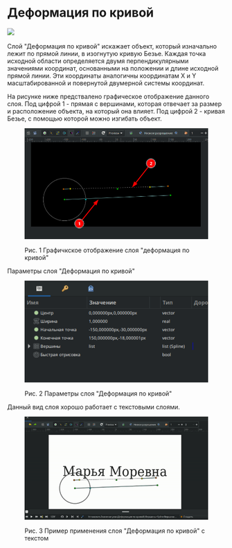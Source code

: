 # Деформация по кривой

![](<../.gitbook/assets/layer\_distortion\_curvewarp\_icon (3).png>)

Слой "Деформация по кривой" искажает объект, который изначально лежит по прямой линии, в изогнутую кривую Безье. Каждая точка исходной области определяется двумя перпендикулярными значениями координат, основанными на положении и длине исходной прямой линии. Эти координаты аналогичны координатам X и Y масштабированной и повернутой двумерной системы координат.

На рисунке ниже предствалено графическое отображение данного слоя. Под цифрой 1 - прямая с вершинами, которая отвечает за размер и расположение объекта, на который она влияет. Под цифрой 2 - кривая Безье, с помощью которой можно изгибать объект.

<figure><img src="../.gitbook/assets/2024-04-27_15-31.png" alt=""><figcaption><p>Рис. 1 Графичкское отображение слоя "деформация по кривой"</p></figcaption></figure>

Параметры слоя "Деформация по кривой"

<figure><img src="../.gitbook/assets/2024-04-27_14-55.png" alt=""><figcaption><p>Рис. 2 Параметры слоя "Деформация по кривой"</p></figcaption></figure>

Данный вид слоя хорошо работает с текстовыми слоями.

<figure><img src="../.gitbook/assets/text (3).gif" alt=""><figcaption><p>Рис. 3 Пример применения слоя "Деформация по кривой" с текстом</p></figcaption></figure>

